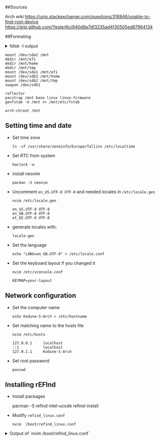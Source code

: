 ##Sources

Arch wiki
https://unix.stackexchange.com/questions/316846/unable-to-find-root-device
https://gist.github.com/YesterKo/840d9a7df3235ad4f30505ed87964134

##Formating
<details>
<summary>fdisk -l output</summary>

```
root@archiso # fdisk -l
Disk /dev/sda: 223.57 GiB, 240057409536 bytes, 468862128 sectors
Disk model: KINGSTON SUV400S
Units: sectors of 1 * 512 = 512 bytes
Sector size (logical/physical): 512 bytes / 4096 bytes
I/O size (minimum/optimal): 4096 bytes / 4096 bytes
Disklabel type: gpt
Disk identifier: 6907FC2A-14AE-4C3B-8F7D-F98090460479

Device         Start       End   Sectors  Size Type
/dev/sda1       2048    999423    997376  487M EFI System
/dev/sda2     999424  59592703  58593280 27.9G Linux filesystem
/dev/sda3   59592704 264226815 204634112 97.6G Linux filesystem
/dev/sda4  264226816 468860927 204634112 97.6G Microsoft basic data


Disk /dev/sdb: 1.36 TiB, 1500301910016 bytes, 2930277168 sectors
Disk model: ST31500341AS    
Units: sectors of 1 * 512 = 512 bytes
Sector size (logical/physical): 512 bytes / 512 bytes
I/O size (minimum/optimal): 512 bytes / 512 bytes
Disklabel type: gpt
Disk identifier: 0297B0BD-0484-476E-BA14-3449517A8E27

Device          Start        End    Sectors   Size Type
/dev/sdb1        2048   31250431   31248384  14.9G Linux swap
/dev/sdb2    31250432   62500863   31250432  14.9G Linux filesystem
/dev/sdb3    62500864 2305101823 2242600960     1T Linux filesystem
/dev/sdb4  2305101824 2930276351  625174528 298.1G Microsoft basic data


Disk /dev/sdc: 931.51 GiB, 1000204886016 bytes, 1953525168 sectors
Disk model: WDC WD10EZEX-00K
Units: sectors of 1 * 512 = 512 bytes
Sector size (logical/physical): 512 bytes / 4096 bytes
I/O size (minimum/optimal): 4096 bytes / 4096 bytes
Disklabel type: gpt
Disk identifier: 51E65E5E-8007-419F-92F0-3FE15B5D855D

Device     Start        End    Sectors   Size Type
/dev/sdc1   2048 1953523711 1953521664 931.5G Linux filesystem


Disk /dev/sdd: 14.61 GiB, 15682240512 bytes, 30629376 sectors
Disk model:  SanDisk 3.2Gen1
Units: sectors of 1 * 512 = 512 bytes
Sector size (logical/physical): 512 bytes / 512 bytes
I/O size (minimum/optimal): 512 bytes / 512 bytes
Disklabel type: gpt
Disk identifier: A0A7D884-A74B-49E6-AA0C-32CAB58A6F08

Device     Start      End  Sectors  Size Type
/dev/sdd1   2048 30629342 30627295 14.6G Microsoft basic data


Disk /dev/loop0: 556.19 MiB, 583208960 bytes, 1139080 sectors
Units: sectors of 1 * 512 = 512 bytes
Sector size (logical/physical): 512 bytes / 512 bytes
I/O size (minimum/optimal): 512 bytes / 512 bytes
```

* /dev/sda1 - EFI partition
* /dev/sda2 - /
* /dev/sda3 - SSD partition
* /dev/sda4 - Windows partition

* /dev/sdb1 - Swap
* /dev/sdb2 - /mnt
* /dev/sdb3 - /home
* /dev/sdb4 - Windows partition

* /dev/sdc1 - /something

</details>

```
mount /dev/sda2 /mnt
mkdir /mnt/efi
mkdir /mnt/home
mkdir /mnt/tmp
mount /dev/sda1 /mnt/efi
mount /dev/sdb3 /mnt/home
mount /dev/sdb2 /mnt/tmp
swapon /dev/sdb1

reflector
pacstrap /mnt base linux linux-firmware
genfstab -U /mnt >> /mnt/etc/fstab

arch-chroot /mnt
```

## Setting time and date
* Set time zone

      ln -sf /usr/share/zoneinfo/Europe/Tallinn /etc/localtime

* Set RTC from system

      hwclock -w
      
* install neovim

      pacman -S neovim
      
* Uncomment `en_US.UTF-8 UTF-8` and needed locales in `/etc/locale.gen`

      nvim /etc/locale.gen
      
      en_US.UTF-8 UTF-8
      en_GB.UTF-8 UTF-8
      et_EE.UTF-8 UTF-8
      
* generate locales with:
      
      locale-gen
      
* Set the language

      echo "LANG=en_GB.UTF-8" > /etc/locale.conf
      
      
* Set the keyboard layout if you changed it

      nvim /etc/vconsole.conf
      
      KEYMAP=your-layout
      
## Network configuration

* Set the computer name

      echo Kodune-5-Arch > /etc/hostname

* Set matching name to the hosts file

      nvim /etc/hosts
      
      127.0.0.1     localhost
      ::1           localhost
      127.0.1.1     Kodune-5-Arch
      
* Set root password

      passwd
      
## Installing rEFInd

*  Install packages

      pacman -S refind intel-ucode
      refind-install
      
* Modify `refind_linux.conf`

      nvim  /boot/refind_linux.conf
<details>
<summary>Output of `nvim /boot/refind_linux.conf`</summary>

```
"Boot with standard options"  "archisobasedir=arch archisolabel=ARCH_202009"
"Boot to single-user mode"    "archisobasedir=arch archisolabel=ARCH_202009 single"
"Boot with minimal options"   "ro root=UUID=e6a2d31f-4510-4603-8c19-552c30613edd"
```

* Take the UUID and put it onto the other options (More about it [here](https://wiki.archlinux.org/index.php/REFInd#refind_linux.conf) and [here](https://unix.stackexchange.com/a/319842))

```
"Boot using default options"     "root=UUID=e6a2d31f-4510-4603-8c19-552c30613edd rw add_efi_memmap initrd=boot\intel-ucode.img initrd=boot\initramfs-linux.img"
"Boot using fallback initramfs"  "root=UUID=e6a2d31f-4510-4603-8c19-552c30613edd rw add_efi_memmap initrd=boot\intel-ucode.img initrd=boot\initramfs-linux-fallback.img"
"Boot to terminal"               "root=UUID=e6a2d31f-4510-4603-8c19-552c30613edd rw add_efi_memmap initrd=boot\intel-ucode.img initrd=boot\initramfs-linux.img systemd.unit=multi-user.target"
"Boot with minimal options"      "ro root=UUID=e6a2d31f-4510-4603-8c19-552c30613edd"

</details>

* reboot

